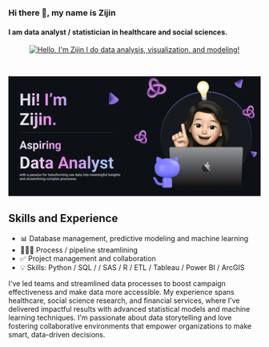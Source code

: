 ### Hi there 👋, my name is Zijin
#### I am data analyst / statistician in healthcare and social sciences.
<p align="center"><a href="https://zijinyu1.github.io"><img width="80%" alt="Hello, I'm Zijin I do data analysis, visualization, and modeling!" src="./assets/gh-readme-header.png" /></a></p>

<br />

![I am data analyst / statistician in healthcare and social sciences.](https://github.com/zijinyu1/zijinyu1/blob/main/banner.png)

## Skills and Experience
* 📊 Database management, predictive modeling and machine learning
* 👩🏻‍💻 Process / pipeline streamlining
* ✅ Project management and collaboration
* 💡 Skills: Python / SQL / / SAS / R / ETL / Tableau / Power BI / ArcGIS 

I've led teams and streamlined data processes to boost campaign effectiveness and make data more accessible. My experience spans healthcare, social science research, and financial services, where I've delivered impactful results with advanced statistical models and machine learning techniques. I'm passionate about data storytelling and love fostering collaborative environments that empower organizations to make smart, data-driven decisions.
